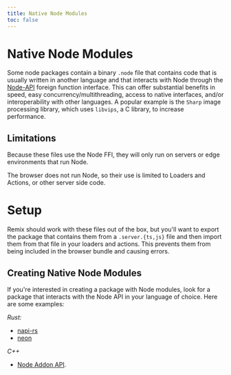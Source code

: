 ```yaml
---
title: Native Node Modules
toc: false
---
```


# Native Node Modules

Some node packages contain a binary `.node` file that contains code that is usually written in another language and that interacts with Node through the [Node-API](https://nodejs.org/api/n-api.html) foreign function interface. This can offer substantial benefits in speed, easy concurrency/multithreading, access to native interfaces, and/or interoperability with other languages. A popular example is the `Sharp` image processing library, which uses `libvips`, a C library, to increase performance.

## Limitations

Because these files use the Node FFI, they will only run on servers or edge environments that run Node.

The browser does not run Node, so their use is limited to Loaders and Actions, or other server side code.

# Setup

Remix should work with these files out of the box, but you'll want to export the package that contains them from a `.server.{ts,js}` file and then import them from that file in your loaders and actions. This prevents them from being included in the browser bundle and causing errors.

## Creating Native Node Modules

If you're interested in creating a package with Node modules, look for a package that interacts with the Node API in your language of choice. 
Here are some examples:

*Rust:*
- [napi-rs](https://napi.rs/) 
- [neon](https://neon-bindings.com/)

*C++* 
- [Node Addon API](https://github.com/nodejs/node-addon-api).

